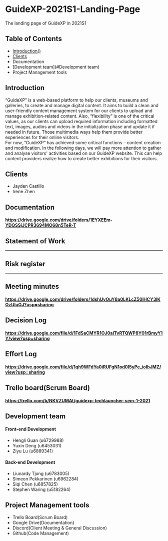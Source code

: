 # GuideXP-2021S1-Landing-Page
The landing page of GuideXP in 2021S1
## Table of Contents
  - <a href="h2-Introduction">Introduction()</a>
  - <a href="#clients">Clients</a>
  - Documentation
  - [Development team](#Development team)
  - Project Management tools
  
    


## Introduction
“GuideXP” is a web-based platform to help our clients, museums and galleries, to create and manage digital content. It aims to build a clean and user-friendly content management system for our clients to upload and manage exhibition-related content. Also, “flexibility” is one of the critical values, as our clients can upload required information including formatted text, images, audios and videos in the initialization phase and update it if needed in future. Those multimedia ways help them provide better experiences for their online visitors.  
For now, “GuideXP” has achieved some critical functions – content creation and modification. In the following days, we will pay more attention to gather and analyse visitors' activities based on our GuideXP website. This can help content providers realize how to create better exhibitions for their visitors.   

## Clients
* Jayden Castillo
* Irene Zhen 

## Documentation  
 #### https://drive.google.com/drive/folders/1EYXEEm-YDQSSjJCPR3694MO68n5TeR-T  
  ## Statement of Work
  -------------
  ## Risk register
  -------------
  ## Meeting minutes
   #### https://drive.google.com/drive/folders/1dshUyOuY8a0LKLcZ50IHCY3lKOzUluOJ?usp=sharing
  ## Decision Log
   #### https://drive.google.com/file/d/1FdSaCMYR1OJ0aiTvRTQWP8Y01rBmyY1Y/view?usp=sharing
  ## Effort Log
   #### https://drive.google.com/file/d/1qh9WFdYa0iRUFgN1od0I5yPe_ioIbJMZ/view?usp=sharing

## Trello board(Scrum Board)
 #### https://trello.com/b/NKVZUMAt/guidexp-techlauncher-sem-1-2021   

## Development team
#### Front-end Development   
* Hengli Guan (u6729988)
* Yuxin Deng (u6453031) 
* Ziyu Lu (u6889341)  

#### Back-end Development   
* Liunardy Tjong (u6783005)
* Simeon Pekkarinen (u6962284)
* Siqi Chen (u6857825)
* Stephen Waring (u5182264)

## Project Management tools
* Trello Board(Scrum Board)
* Google Drive(Documentation)
* Discord(Client Meeting & General Discussion)
* Github(Code Management)




